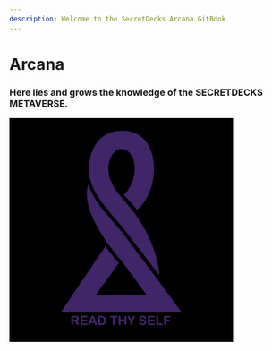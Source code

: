 ```yaml
---
description: Welcome to the SecretDecks Arcana GitBook
---
```


# Arcana

### Here lies and grows the knowledge of the SECRETDECKS METAVERSE.

![](.gitbook/assets/avatar_twitter_smallerpayoff.png)

